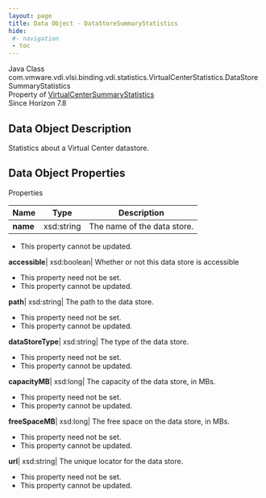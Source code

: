 ```yaml
---
layout: page
title: Data Object - DataStoreSummaryStatistics
hide:
 #- navigation
 - toc
---
```






Java Class
    com.vmware.vdi.vlsi.binding.vdi.statistics.VirtualCenterStatistics.DataStoreSummaryStatistics  
Property of
     [VirtualCenterSummaryStatistics](vdi.statistics.VirtualCenterStatistics.VirtualCenterSummaryStatistics.md#field_detail)  
Since 
    Horizon 7.8

## Data Object Description 

Statistics about a Virtual Center datastore. 

## Data Object Properties

Properties

Name |  Type |  Description   
---|---|---  
**name**|  xsd:string|  The name of the data store.   


* This property cannot be updated.

  
**accessible**|  xsd:boolean|  Whether or not this data store is accessible   


* This property need not be set.
* This property cannot be updated.

  
**path**|  xsd:string|  The path to the data store.   


* This property need not be set.
* This property cannot be updated.

  
**dataStoreType**|  xsd:string|  The type of the data store.   


* This property need not be set.
* This property cannot be updated.

  
**capacityMB**|  xsd:long|  The capacity of the data store, in MBs.   


* This property need not be set.
* This property cannot be updated.

  
**freeSpaceMB**|  xsd:long|  The free space on the data store, in MBs.   


* This property need not be set.
* This property cannot be updated.

  
**url**|  xsd:string|  The unique locator for the data store.   


* This property need not be set.
* This property cannot be updated.

  
  
  
 
  
  

